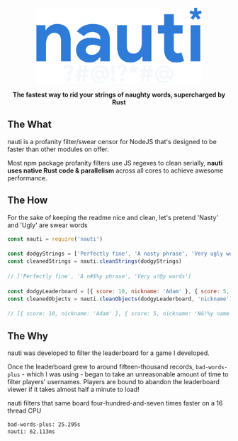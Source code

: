 <p align="center">
  <img src='./img/logo.png' height="170" />
</p>

<p align="center">
  <b>The fastest way to rid your strings of naughty words, supercharged by Rust</b>
</p>

## The What

nauti is a profanity filter/swear censor for NodeJS that's designed to be faster than other modules on offer.

Most npm package profanity filters use JS regexes to clean serially, **nauti uses native Rust code & parallelism** across all cores to achieve awesome performance.

## The How

For the sake of keeping the readme nice and clean, let's pretend 'Nasty' and 'Ugly' are swear words

```js
const nauti = require('nauti')

const dodgyStrings = ['Perfectly fine', 'A nasty phrase', 'Very ugly words']
const cleanedStrings = nauti.cleanStrings(dodgyStrings)

// ['Perfectly fine', 'A n#$%y phrase', 'Very u!@y words']

const dodgyLeaderboard = [{ score: 10, nickname: 'Adam' }, { score: 5, nickname: 'Nasty name' }]
const cleanedObjects = nauti.cleanObjects(dodgyLeaderboard, 'nickname')

// [{ score: 10, nickname: 'Adam' }, { score: 5, nickname: 'N&!%y name' }]
```

## The Why

nauti was developed to filter the leaderboard for a game I developed.

Once the leaderboard grew to around fifteen-thousand records, `bad-words-plus` - which I was using - began to take an unreasonable amount of time to filter players' usernames. Players are bound to abandon the leaderboard viewer if it takes almost half a minute to load!

nauti filters that same board four-hundred-and-seven times faster on a 16 thread CPU

```
bad-words-plus: 25.295s
nauti: 62.113ms
```
